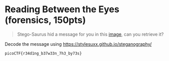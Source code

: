 # Reading Between the Eyes (forensics, 150pts)

> Stego-Saurus hid a message for you in this [image](https://i.imgur.com/KhITbQI.png), can you retrieve it?

Decode the message using https://stylesuxx.github.io/steganography/

```
picoCTF{r34d1ng_b37w33n_7h3_by73s}
```
